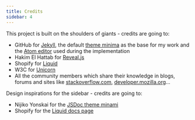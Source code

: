 ```yaml
---
title: Credits
sidebar: 4
---
```


This project is built on the shoulders of giants - credits are going to:

- GitHub for [Jekyll](https://jekyllrb.com/), the default [theme minima](https://github.com/jekyll/minima) as the base for my work and the [Atom editor](https://atom.io/) used during the implementation
- Hakim El Hattab for [Reveal.js](https://github.com/hakimel/reveal.js/)
- Shopify for [Liquid](https://github.com/Shopify/liquid)
- W3C for [Unicorn](https://validator.w3.org/unicorn/?ucn_lang=en)
- All the community members which share their knowledge in blogs, forums and sites like [stackoverflow.com](https://stackoverflow.com/), [developer.mozilla.org](https://developer.mozilla.org)...

Design inspirations for the sidebar - credits are going to:

- Nijiko Yonskai for the [JSDoc theme minami](https://github.com/nijikokun/minami)
- Shopify for the [Liquid docs page](https://shopify.github.io/liquid/)
